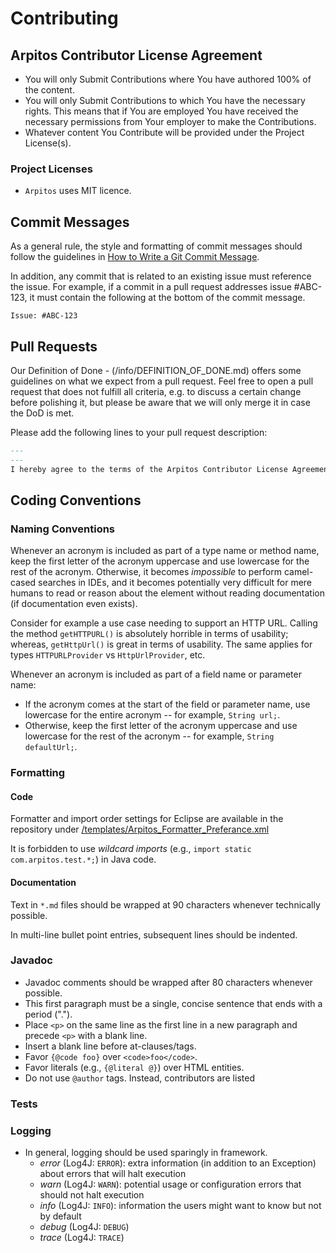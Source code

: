 # Contributing

## Arpitos Contributor License Agreement

- You will only Submit Contributions where You have authored 100% of the content.
- You will only Submit Contributions to which You have the necessary rights. This means
  that if You are employed You have received the necessary permissions from Your employer
  to make the Contributions.
- Whatever content You Contribute will be provided under the Project License(s).

### Project Licenses

- `Arpitos` uses MIT licence.

## Commit Messages

As a general rule, the style and formatting of commit messages should follow the guidelines in
[How to Write a Git Commit Message](http://chris.beams.io/posts/git-commit/).

In addition, any commit that is related to an existing issue must reference the issue.
For example, if a commit in a pull request addresses issue \#ABC-123, it must contain the
following at the bottom of the commit message.

```
Issue: #ABC-123
```

## Pull Requests

Our Definition of Done - (/info/DEFINITION_OF_DONE.md)
offers some guidelines on what we expect from a pull request.
Feel free to open a pull request that does not fulfill all criteria, e.g. to discuss
a certain change before polishing it, but please be aware that we will only merge it
in case the DoD is met.

Please add the following lines to your pull request description:

```markdown
---
---
I hereby agree to the terms of the Arpitos Contributor License Agreement.
```

## Coding Conventions

### Naming Conventions

Whenever an acronym is included as part of a type name or method name, keep the first
letter of the acronym uppercase and use lowercase for the rest of the acronym. Otherwise,
it becomes _impossible_ to perform camel-cased searches in IDEs, and it becomes
potentially very difficult for mere humans to read or reason about the element without
reading documentation (if documentation even exists).

Consider for example a use case needing to support an HTTP URL. Calling the method
`getHTTPURL()` is absolutely horrible in terms of usability; whereas, `getHttpUrl()` is
great in terms of usability. The same applies for types `HTTPURLProvider` vs
`HttpUrlProvider`, etc.

Whenever an acronym is included as part of a field name or parameter name:

- If the acronym comes at the start of the field or parameter name, use lowercase for the
  entire acronym -- for example, `String url;`.
- Otherwise, keep the first letter of the acronym uppercase and use lowercase for the
  rest of the acronym -- for example, `String defaultUrl;`.

### Formatting

#### Code

Formatter and import order settings for Eclipse are available in the repository under
[/templates/Arpitos_Formatter_Preferance.xml](/templates/Arpitos_Formatter_Preferance.xml)

It is forbidden to use _wildcard imports_ (e.g., `import static com.arpitos.test.*;`)
in Java code.

#### Documentation

Text in `*.md` files should be wrapped at 90 characters whenever technically
possible.

In multi-line bullet point entries, subsequent lines should be indented.

### Javadoc

- Javadoc comments should be wrapped after 80 characters whenever possible.
- This first paragraph must be a single, concise sentence that ends with a period (".").
- Place `<p>` on the same line as the first line in a new paragraph and precede `<p>` with a blank line.
- Insert a blank line before at-clauses/tags.
- Favor `{@code foo}` over `<code>foo</code>`.
- Favor literals (e.g., `{@literal @}`) over HTML entities.
- Do not use `@author` tags. Instead, contributors are listed

### Tests


### Logging

- In general, logging should be used sparingly in framework.
  - _error_ (Log4J: `ERROR`): extra information (in addition to an Exception) about errors that will halt execution
  - _warn_ (Log4J: `WARN`): potential usage or configuration errors that should not halt execution
  - _info_ (Log4J: `INFO`): information the users might want to know but not by default
  - _debug_ (Log4J: `DEBUG`)
  - _trace_ (Log4J: `TRACE`)